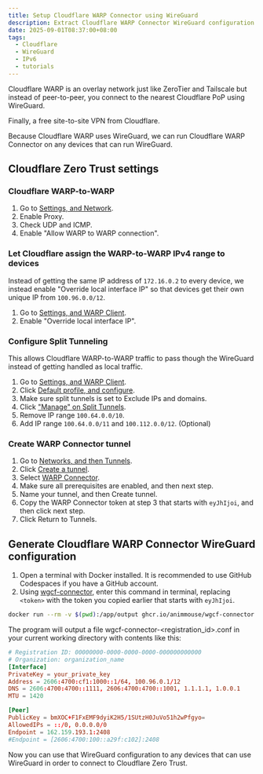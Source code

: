 ```yaml
---
title: Setup Cloudflare WARP Connector using WireGuard
description: Extract Cloudflare WARP Connector WireGuard configuration for use in WireGuard
date: 2025-09-01T08:37:00+08:00
tags:
  - Cloudflare
  - WireGuard
  - IPv6
  - tutorials
---
```

Cloudflare WARP is an overlay network just like ZeroTier and Tailscale but instead of peer-to-peer, you connect to the nearest Cloudflare PoP using WireGuard.

Finally, a free site-to-site VPN from Cloudflare.

Because Cloudflare WARP uses WireGuard, we can run Cloudflare WARP Connector on any devices that can run WireGuard.

## Cloudflare Zero Trust settings

### Cloudflare WARP-to-WARP

1. Go to [Settings, and Network](https://one.dash.cloudflare.com/?to=/:account/settings/network).
2. Enable Proxy.
3. Check UDP and ICMP.
4. Enable "Allow WARP to WARP connection".

### Let Cloudflare assign the WARP-to-WARP IPv4 range to devices

Instead of getting the same IP address of `172.16.0.2` to every device, we instead enable "Override local interface IP" so that devices get their own unique IP from `100.96.0.0/12`.

1. Go to [Settings, and WARP Client](https://one.dash.cloudflare.com/?to=/:account/settings/devices).
2. Enable "Override local interface IP".

### Configure Split Tunneling

This allows Cloudflare WARP-to-WARP traffic to pass though the WireGuard instead of getting handled as local traffic.

1. Go to [Settings, and WARP Client](https://one.dash.cloudflare.com/?to=/:account/settings/devices).
2. Click [Default profile, and configure](https://one.dash.cloudflare.com/?to=/:account/settings/devices/profile-settings/default).
3. Make sure split tunnels is set to Exclude IPs and domains.
4. Click ["Manage" on Split Tunnels](https://one.dash.cloudflare.com/?to=/:account/settings/devices/profile-settings/default/split-tunnels/exclude/exclude_office_ips_disabled).
5. Remove IP range `100.64.0.0/10`.
6. Add IP range `100.64.0.0/11` and `100.112.0.0/12`. (Optional)

### Create WARP Connector tunnel

1. Go to [Networks, and then Tunnels](https://one.dash.cloudflare.com/?to=/:account/networks/tunnels).
2. Click [Create a tunnel](https://one.dash.cloudflare.com/?to=/:account/networks/tunnels/new).
3. Select [WARP Connector](https://one.dash.cloudflare.com/?to=/:account/networks/tunnels/add/warp).
4. Make sure all prerequisites are enabled, and then next step.
5. Name your tunnel, and then Create tunnel.
6. Copy the WARP Connector token at step 3 that starts with `eyJhIjoi`, and then click next step.
7. Click Return to Tunnels.

## Generate Cloudflare WARP Connector WireGuard configuration

1. Open a terminal with Docker installed. It is recommended to use GitHub Codespaces if you have a GitHub account.
2. Using [wgcf-connector](https://github.com/AnimMouse/wgcf-connector), enter this command in terminal, replacing `<token>` with the token you copied earlier that starts with `eyJhIjoi`.

```sh
docker run --rm -v $(pwd):/app/output ghcr.io/animmouse/wgcf-connector <token>
```

The program will output a file wgcf-connector-<registration_id>.conf in your current working directory with contents like this:

```conf
# Registration ID: 00000000-0000-0000-0000-000000000000
# Organization: organization_name
[Interface]
PrivateKey = your_private_key
Address = 2606:4700:cf1:1000::1/64, 100.96.0.1/12
DNS = 2606:4700:4700::1111, 2606:4700:4700::1001, 1.1.1.1, 1.0.0.1
MTU = 1420

[Peer]
PublicKey = bmXOC+F1FxEMF9dyiK2H5/1SUtzH0JuVo51h2wPfgyo=
AllowedIPs = ::/0, 0.0.0.0/0
Endpoint = 162.159.193.1:2408
#Endpoint = [2606:4700:100::a29f:c102]:2408
```

Now you can use that WireGuard configuration to any devices that can use WireGuard in order to connect to Cloudflare Zero Trust.